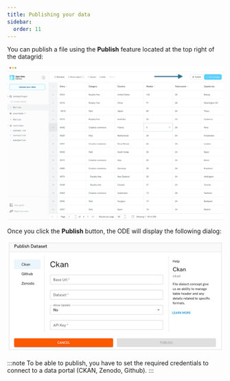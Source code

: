 ```yaml
---
title: Publishing your data
sidebar:
  order: 11
---
```


You can publish a file using the **Publish** feature located at the top right of the datagrid:

![Publish button](./assets/publishing-data/publish-button.png)

Once you click the **Publish** button, the ODE will display the following dialog:

![Publish form](./assets/publishing-data/publish-form.png)

:::note
To be able to publish, you have to set the required credentials to connect to a data portal (CKAN, Zenodo, Github).
:::
